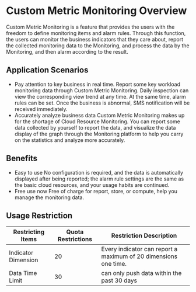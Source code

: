 # Custom Metric Monitoring Overview
Custom Metric Monitoring is a feature that provides the users with the freedom to define monitoring items and alarm rules. Through this function, the users can monitor the business indicators that they care about, report the collected monitoring data to the Monitoring, and process the data by the Monitoring, and then alarm according to the result.
## Application Scenarios
- Pay attention to key business in real time.  Report some key workload monitoring data through Custom Metric Monitoring. Daily inspection can view the corresponding view trend at any time. At the same time, alarm rules can be set. Once the business is abnormal, SMS notification will be received immediately.
- Accurately analyze business data Custom Metric Monitoring makes up for the shortage of Cloud Resource Monitoring. You can report some data collected by yourself to report the data, and visualize the data display of the graph through the Monitoring platform to help you carry on the statistics and analyze more accurately.

## Benefits
- Easy to use  No configuration is required, and the data is automatically displayed after being reported; the alarm rule settings are the same as the basic cloud resources, and your usage habits are continued.
- Free use now  Free of charge for report, store, or compute, help you manage the monitoring data.

## Usage Restriction
Restricting Items|Quota Restrictions|Restriction Description
--|--|--
Indicator Dimension|20|Every indicator can report a maximum of 20 dimensions one time.
Data Time Limit | 30| can only push data within the past 30 days
